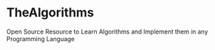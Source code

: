 # TheAlgorithms
Open Source Resource to Learn Algorithms and Implement them in any Programming Language
